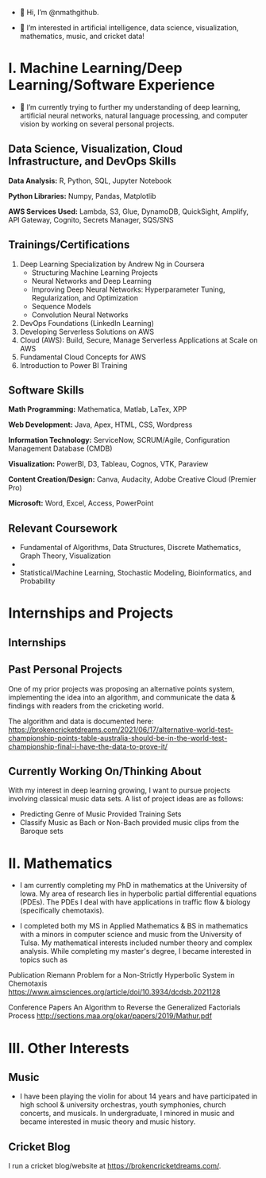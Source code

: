 - 👋 Hi, I’m @nmathgithub.

- 👀 I’m interested in artificial intelligence, data science, visualization, mathematics, music, and cricket data!


# I. Machine Learning/Deep Learning/Software Experience

- 🌱 I’m currently trying to further my understanding of deep learning, artificial neural networks, natural language processing, and computer vision by working on several personal projects. 

## Data Science, Visualization, Cloud Infrastructure, and DevOps Skills 

**Data Analysis:** R, Python, SQL, Jupyter Notebook

**Python Libraries:** Numpy, Pandas, Matplotlib

**AWS Services Used:** Lambda, S3, Glue, DynamoDB, QuickSight, Amplify, API Gateway, Cognito, Secrets Manager, SQS/SNS

## Trainings/Certifications

 1. Deep Learning Specialization by Andrew Ng in Coursera 
    - Structuring Machine Learning Projects
    - Neural Networks and Deep Learning 
    - Improving Deep Neural Networks: Hyperparameter Tuning, Regularization, and Optimization
    - Sequence Models 
    - Convolution Neural Networks 
 2. DevOps Foundations (LinkedIn Learning)
 3. Developing Serverless Solutions on AWS
 4. Cloud (AWS): Build, Secure, Manage Serverless Applications at Scale on AWS
 5. Fundamental Cloud Concepts for AWS
 6. Introduction to Power BI Training

## Software Skills

**Math Programming:** Mathematica, Matlab, LaTex, XPP

**Web Development:** Java, Apex, HTML, CSS, Wordpress

**Information Technology:** ServiceNow, SCRUM/Agile, Configuration Management Database (CMDB)

**Visualization:** PowerBI, D3, Tableau, Cognos, VTK, Paraview

**Content Creation/Design:** Canva, Audacity, Adobe Creative Cloud (Premier Pro)

**Microsoft:** Word, Excel, Access, PowerPoint

## Relevant Coursework

- Fundamental of Algorithms, Data Structures, Discrete Mathematics, Graph Theory, Visualization
- 
- Statistical/Machine Learning, Stochastic Modeling, Bioinformatics, and Probability

# Internships and Projects

## Internships 

## Past Personal Projects 
One of my prior projects was proposing an alternative points system, implementing the idea into an algorithm, and communicate the data & findings with readers from the cricketing world.

The algorithm and data is documented here: 
https://brokencricketdreams.com/2021/06/17/alternative-world-test-championship-points-table-australia-should-be-in-the-world-test-championship-final-i-have-the-data-to-prove-it/

## Currently Working On/Thinking About
With my interest in deep learning growing, I want to pursue projects involving classical music data sets.
A list of project ideas are as follows:

- Predicting Genre of Music Provided Training Sets 
- Classify Music as Bach or Non-Bach provided music clips from the Baroque sets

# II. Mathematics 

- I am currently completing my PhD in mathematics at the University of Iowa. My area of research lies in hyperbolic partial differential equations (PDEs).
The PDEs I deal with have applications in traffic flow & biology (specifically chemotaxis).  

- I completed both my MS in Applied Mathematics & BS in mathematics with a minors in computer science and music from the University of Tulsa.
My mathematical interests included number theory and complex analysis. While completing my master's degree, I became interested in topics such as 

Publication
Riemann Problem for a Non-Strictly Hyperbolic System in Chemotaxis https://www.aimsciences.org/article/doi/10.3934/dcdsb.2021128

Conference Papers
An Algorithm to Reverse the Generalized Factorials Process http://sections.maa.org/okar/papers/2019/Mathur.pdf

# III. Other Interests


## Music 

- I have been playing the violin for about 14 years and have participated in high school & university orchestras, youth symphonies, church concerts, and musicals. In undergraduate, I minored in music and became interested in music theory and music history.


## Cricket Blog 

I run a cricket blog/website at https://brokencricketdreams.com/. 

<!---
nmathgithub/nmathgithub is a ✨ special ✨ repository because its `README.md` (this file) appears on your GitHub profile.
You can click the Preview link to take a look at your changes.
--->
